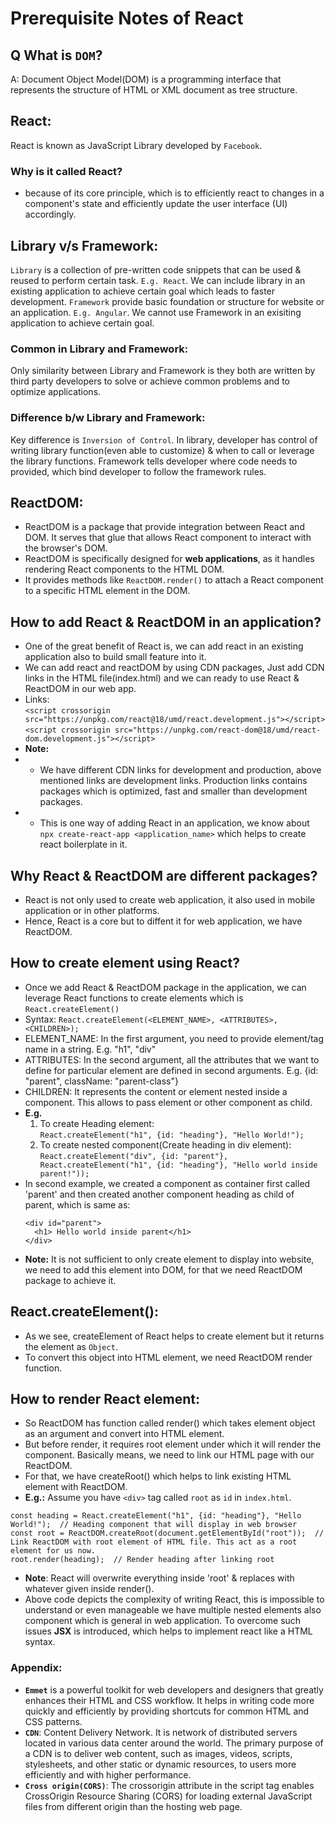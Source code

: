 # Prerequisite Notes of React

## Q What is `DOM`?
A: Document Object Model(DOM) is a programming interface that represents the structure of HTML or XML document as tree structure.

## React:
React is known as JavaScript Library developed by `Facebook`.
### Why is it called React?
- because of its core principle, which is to efficiently react to changes in a component's state and efficiently update the user interface (UI) accordingly.

## Library v/s Framework:
`Library` is a collection of pre-written code snippets that can be used & reused to perform certain task. `E.g. React`. We can include library in an existing application to achieve certain goal which leads to faster development.
`Framework` provide basic foundation or structure for website or an application. `E.g. Angular`. We cannot use Framework in an exisiting application to achieve certain goal.

### Common in Library and Framework:
Only similarity between Library and Framework is they both are written by third party developers to solve or achieve common problems and to optimize applications.

### Difference b/w Library and Framework:
Key difference is `Inversion of Control`. In library, developer has control of writing library function(even able to customize) & when to call or leverage the library functions. Framework tells developer where code needs to provided, which bind developer to follow the framework rules.

## ReactDOM:
- ReactDOM is a package that provide integration between React and DOM. It serves that glue that allows React component to interact with the browser's DOM.
- ReactDOM is specifically designed for **web applications**, as it handles rendering React components to the HTML DOM.
- It provides methods like `ReactDOM.render()` to attach a React component to a specific HTML element in the DOM.

## How to add React & ReactDOM in an application?
- One of the great benefit of React is, we can add react in an existing application also to build small feature into it.
- We can add react and reactDOM by using CDN packages, Just add CDN links in the HTML file(index.html) and we can ready to use React & ReactDOM in our web app.
- Links: <br/>`<script crossorigin src="https://unpkg.com/react@18/umd/react.development.js"></script>`<br/>`<script crossorigin src="https://unpkg.com/react-dom@18/umd/react-dom.development.js"></script>`
- **Note:**
- - We have different CDN links for development and production, above mentioned links are development links. Production links contains packages which is optimized, fast and smaller than development packages.
- - This is one way of adding React in an application, we know about `npx create-react-app <application_name>` which helps to create react boilerplate in it.

## Why React & ReactDOM are different packages?
- React is not only used to create web application, it also used in mobile application or in other platforms.
- Hence, React is a core but to diffent it for web application, we have ReactDOM.

## How to create element using React?
- Once we add React & ReactDOM package in the application, we can leverage React functions to create elements which is `React.createElement()`
- Syntax: `React.createElement(<ELEMENT_NAME>, <ATTRIBUTES>, <CHILDREN>);`
- ELEMENT_NAME: In the first argument, you need to provide element/tag name in a string. E.g. "h1", "div"
- ATTRIBUTES: In the second argument, all the attributes that we want to define for particular element are defined in second arguments. E.g. {id: "parent", className: "parent-class"}
- CHILDREN: It represents the content or element nested inside a component. This allows to pass element or other component as child.
- **E.g.** <br/>
  1. To create Heading element:<br/>
  `React.createElement("h1", {id: "heading"}, "Hello World!");`
  2. To create nested component(Create heading in div element): <br/>
  `React.createElement("div", {id: "parent"}, React.createElement("h1", {id: "heading"}, "Hello world inside parent!"));`
- In second example, we created a component as container first called 'parent' and then created another component heading as child of parent, which is same as:
  ```
  <div id="parent">
    <h1> Hello world inside parent</h1>
  </div>
  ```
- **Note:** It is not sufficient to only create element to display into website, we need to add this element into DOM, for that we need ReactDOM package to achieve it.
## React.createElement():
- As we see, createElement of React helps to create element but it returns the element as `Object`.
- To convert this object into HTML element, we need ReactDOM render function.

## How to render React element:
- So ReactDOM has function called render() which takes element object as an argument and convert into HTML element.
- But before render, it requires root element under which it will render the component. Basically means, we need to link our HTML page with our ReactDOM.
- For that, we have createRoot() which helps to link existing HTML element with ReactDOM.
- **E.g.:** Assume you have `<div>` tag called `root` as `id` in `index.html`.
```
const heading = React.createElement("h1", {id: "heading"}, "Hello World!");  // Heading component that will display in web browser
const root = ReactDOM.createRoot(document.getElementById("root"));  // Link ReactDOM with root element of HTML file. This act as a root element for us now.
root.render(heading);  // Render heading after linking root
```
- **Note**: React will overwrite everything inside 'root' & replaces with whatever given inside render().
- Above code depicts the complexity of writing React, this is impossible to understand or even manageable we have multiple nested elements also component which is general in web application. To overcome such issues **JSX** is introduced, which helps to implement react like a HTML syntax.
  
### **Appendix**:
- **`Emmet`** is a powerful toolkit for web developers and designers that greatly enhances their HTML and CSS workflow. It helps in writing code more quickly and efficiently by providing shortcuts for common HTML and CSS patterns.
- **`CDN`**: Content Delivery Network. It is network of distributed servers located in various data center around the world. The primary purpose of a CDN is to deliver web content, such as images, videos, scripts, stylesheets, and other static or dynamic resources, to users more efficiently and with higher performance.
- **`Cross origin(CORS)`**: The crossorigin attribute in the script tag enables CrossOrigin Resource Sharing (CORS) for loading external JavaScript files from different origin than the hosting web page.
